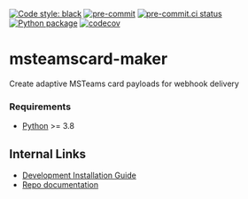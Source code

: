 [![Code style:
black](https://img.shields.io/badge/code%20style-black-000000.svg)](https://github.com/psf/black)
[![pre-commit](https://img.shields.io/badge/pre--commit-enabled-brightgreen?logo=pre-commit&logoColor=white)](https://github.com/pre-commit/pre-commit)
[![pre-commit.ci
status](https://results.pre-commit.ci/badge/github/Preocts/msteamscard-maker/main.svg)](https://results.pre-commit.ci/latest/github/Preocts/msteamscard-maker/main)
[![Python
package](https://github.com/Preocts/msteamscard-maker/actions/workflows/python-tests.yml/badge.svg?branch=main)](https://github.com/Preocts/msteamscard-maker/actions/workflows/python-tests.yml)
[![codecov](https://codecov.io/gh/Preocts/msteamscard-maker/branch/main/graph/badge.svg?token=ZHZ37V8IHK)](https://codecov.io/gh/Preocts/msteamscard-maker)

# msteamscard-maker

Create adaptive MSTeams card payloads for webhook delivery

### Requirements

- [Python](https://python.org) >= 3.8

## Internal Links

- [Development Installation Guide](docs/development.md)
- [Repo documentation](docs/)
